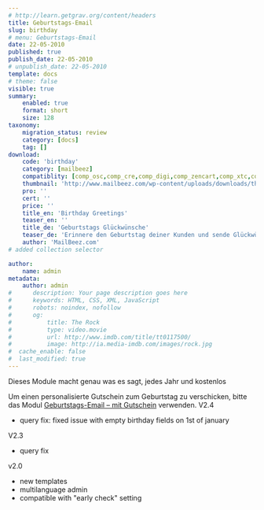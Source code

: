 ```yaml
---
# http://learn.getgrav.org/content/headers
title: Geburtstags-Email
slug: birthday
# menu: Geburtstags-Email
date: 22-05-2010
published: true
publish_date: 22-05-2010
# unpublish_date: 22-05-2010
template: docs
# theme: false
visible: true
summary:
    enabled: true
    format: short
    size: 128
taxonomy:
    migration_status: review
    category: [docs]
    tag: []
download:
    code: 'birthday'
    category: [mailbeez]
    compatiblity: [comp_osc,comp_cre,comp_digi,comp_zencart,comp_xtc,comp_gambio]
    thumbnail: 'http://www.mailbeez.com/wp-content/uploads/downloads/thumbnails/2010/06/birthday_cake_112.png'
    pro: ''
    cert: ''
    price: ''
    title_en: 'Birthday Greetings'
    teaser_en: ''
    title_de: 'Geburtstags Glückwünsche'
    teaser_de: 'Erinnere den Geburtstag deiner Kunden und sende Glückwünsche'
    author: 'MailBeez.com'
# added collection selector

author:
    name: admin
metadata:
    author: admin
#      description: Your page description goes here
#      keywords: HTML, CSS, XML, JavaScript
#      robots: noindex, nofollow
#      og:
#          title: The Rock
#          type: video.movie
#          url: http://www.imdb.com/title/tt0117500/
#          image: http://ia.media-imdb.com/images/rock.jpg
#  cache_enable: false
#  last_modified: true
---
```


Dieses Module macht genau was es sagt, jedes Jahr und kostenlos

Um einen personalisierte Gutschein zum Geburtstag zu verschicken, bitte das Modul [Geburtstags-Email – mit Gutschein](http://www.mailbeez.com/documentation/mailbeez/coupon_birthday/ "Geburtstags-Email") verwenden.
V2.4
- query fix: fixed issue with empty birthday fields on 1st of january

V2.3
- query fix

v2.0
- new templates
- multilanguage admin
- compatible with "early check" setting


